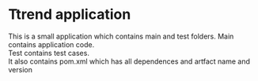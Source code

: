 # Ttrend application

This is a small application which contains main and test folders.
Main contains application code.  
Test contains test cases.  
It also contains pom.xml which has all dependences and artfact name and version

